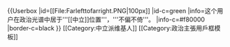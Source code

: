 {{Userbox
  |id=[[File:Farlefttofarright.PNG|100px]]
  |id-c=green
  |info=这个用户在政治光谱中居于'''[[中立]]位置'''，'''不偏不倚'''。
  |info-c=#f80000 
  |border-c=black
}} <includeonly>[[Category:中立派维基人]]</includeonly><noinclude>
[[Category:政治主張用戶框模板]]
</noinclude>